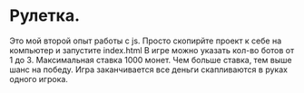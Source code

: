 
<h1>Рулетка. </h1> 
Это мой второй опыт работы с js. 
Просто скопирйте проект к себе на компьютер и запустите index.html
В игре можно указать кол-во ботов от 1 до 3.
Максимальная ставка 1000 монет.
Чем больше ставка, тем выше шанс на победу. 
Игра заканчивается все деньги скапливаются в руках одного игрока. 
